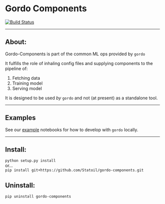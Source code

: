 # Gordo Components

[![Build Status](https://travis-ci.com/equinor/gordo-components.svg?token=9cHSKigsoXktTGTEJsVA&branch=master)](https://travis-ci.com/equinor/gordo-components)

---

## About:
Gordo-Components is part of the common ML ops provided by `gordo`

It fulfills the role of inhaling config files and supplying components to the pipeline of:

1. Fetching data
2. Training model
3. Serving model

It is designed to be used _by_ `gordo` and not (at present) as a standalone tool.

---

## Examples

See our [example](./examples) notebooks for how to develop with `gordo` locally.

---

## Install: 
`python setup.py install`  
or...  
`pip install git+https://github.com/Statoil/gordo-components.git`

## Uninstall:
`pip uninstall gordo-components`